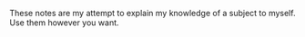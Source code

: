 These notes are my attempt to explain my knowledge of a subject to myself. Use them however you want.
